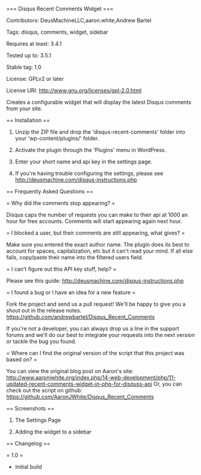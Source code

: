 === Disqus Recent Comments Widget ===

Contributors: DeusMachineLLC,aaron.white,Andrew Bartel

Tags: disqus, comments, widget, sidebar

Requires at least: 3.4.1

Tested up to: 3.5.1

Stable tag: 1.0

License: GPLv2 or later

License URI: http://www.gnu.org/licenses/gpl-2.0.html



Creates a configurable widget that will display the latest Disqus comments from your site.



== Installation ==


1. Unzip the ZIP file and drop the 'disqus-recent-comments' folder into your 'wp-content/plugins/' folder.

2. Activate the plugin through the 'Plugins' menu in WordPress.

3. Enter your short name and api key in the settings page.

4. If you're having trouble configuring the settings, please see http://deusmachine.com/disqus-instructions.php



== Frequently Asked Questions ==



= Why did the comments stop appearing? =



Disqus caps the number of requests you can make to their api at 1000 an hour for free accounts.  Comments will start appearing again next hour.



= I blocked a user, but their comments are still appearing, what gives? =



Make sure you entered the exact author name.  The plugin does its best to account for spaces, capitalization, etc but it can't read your mind.  If all else fails, copy/paste their name into the filtered users field.



= I can't figure out this API key stuff, help? =



Please see this guide: http://deusmachine.com/disqus-instructions.php

= I found a bug or I have an idea for a new feature =

Fork the project and send us a pull request!  We'll be happy to give you a shout out in the release notes.
https://github.com/andrewbartel/Disqus_Recent_Comments

If you're not a developer, you can always drop us a line in the support forums and we'll do our best to integrate your requests into the next version or tackle the bug you found.

= Where can I find the original version of the script that this project was based on? =

You can view the original blog post on Aaron's site: http://www.aaronjwhite.org/index.php/14-web-development/php/11-updated-recent-comments-widget-in-php-for-disquss-api
Or, you can check out the script on github: https://github.com/AaronJWhite/Disqus_Recent_Comments



== Screenshots ==


1. The Settings Page


2. Adding the widget to a sidebar



== Changelog ==


= 1.0 =

* Initial build